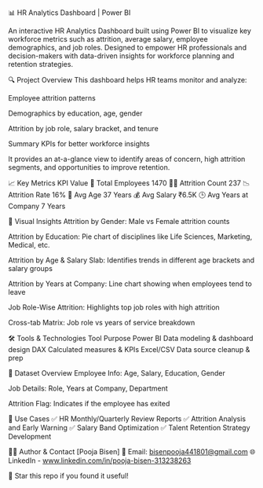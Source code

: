 📊 HR Analytics Dashboard | Power BI

An interactive HR Analytics Dashboard built using Power BI to visualize key workforce metrics such as attrition, average salary, employee demographics, and job roles. Designed to empower HR professionals and decision-makers with data-driven insights for workforce planning and retention strategies.

🔍 Project Overview
This dashboard helps HR teams monitor and analyze:

Employee attrition patterns

Demographics by education, age, gender

Attrition by job role, salary bracket, and tenure

Summary KPIs for better workforce insights

It provides an at-a-glance view to identify areas of concern, high attrition segments, and opportunities to improve retention.

📈 Key Metrics
KPI	Value
👥 Total Employees	1470
🧍‍♂️ Attrition Count	237
📉 Attrition Rate	16%
🎯 Avg Age	37 Years
💰 Avg Salary	₹6.5K
🕒 Avg Years at Company	7 Years

🧠 Visual Insights
Attrition by Gender: Male vs Female attrition counts

Attrition by Education: Pie chart of disciplines like Life Sciences, Marketing, Medical, etc.

Attrition by Age & Salary Slab: Identifies trends in different age brackets and salary groups

Attrition by Years at Company: Line chart showing when employees tend to leave

Job Role-Wise Attrition: Highlights top job roles with high attrition

Cross-tab Matrix: Job role vs years of service breakdown

🛠️ Tools & Technologies
Tool	Purpose
Power BI	Data modeling & dashboard design
DAX	Calculated measures & KPIs
Excel/CSV	Data source cleanup & prep

📂 Dataset Overview
Employee Info: Age, Salary, Education, Gender

Job Details: Role, Years at Company, Department

Attrition Flag: Indicates if the employee has exited

📌 Use Cases
✅ HR Monthly/Quarterly Review Reports
✅ Attrition Analysis and Early Warning
✅ Salary Band Optimization
✅ Talent Retention Strategy Development


🙋‍♂️ Author & Contact
   [Pooja Bisen]
📧 Email: bisenpooja441801@gmail.com
🌐 LinkedIn - www.linkedin.com/in/pooja-bisen-313238263

🌟 Star this repo if you found it useful!
